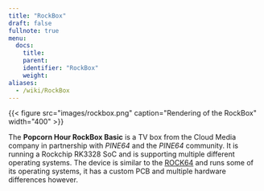 ```yaml
---
title: "RockBox"
draft: false
fullnote: true
menu:
  docs:
    title:
    parent:
    identifier: "RockBox"
    weight:
aliases:
  - /wiki/RockBox
---
```


{{< figure src="images/rockbox.png" caption="Rendering of the RockBox" width="400" >}}

The **Popcorn Hour RockBox Basic** is a TV box from the Cloud Media company in partnership with _PINE64_ and the _PINE64_ community. It is running a Rockchip RK3328 SoC and is supporting multiple different operating systems. The device is similar to the [ROCK64](/documentation/ROCK64) and runs some of its operating systems, it has a custom PCB and multiple hardware differences however.
